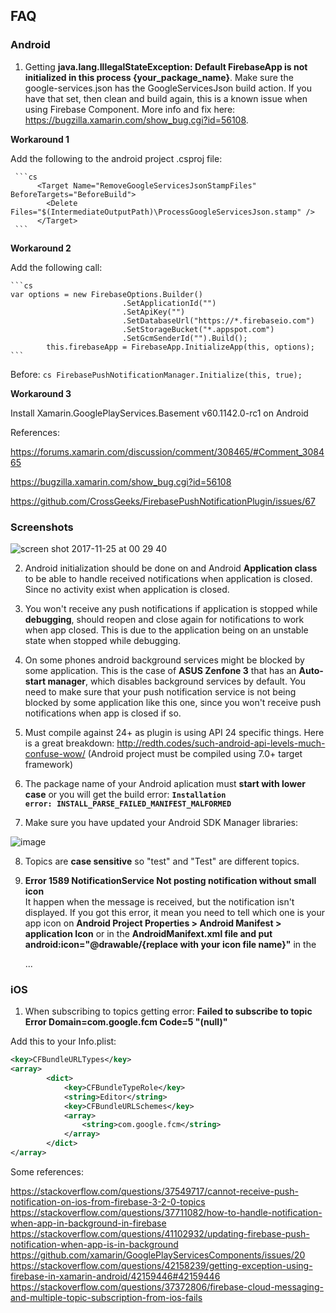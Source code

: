 ## FAQ

### Android

1. Getting <b>java.lang.IllegalStateException: Default FirebaseApp is not initialized in this process {your_package_name}</b>. Make sure the google-services.json has the GoogleServicesJson build action. If you have that set, then clean and build again, this is a known issue when using Firebase Component. More info and fix here: https://bugzilla.xamarin.com/show_bug.cgi?id=56108.

**Workaround 1**

Add the following to the android project .csproj file:

	 ```cs
		  <Target Name="RemoveGoogleServicesJsonStampFiles" BeforeTargets="BeforeBuild">
		    <Delete Files="$(IntermediateOutputPath)\ProcessGoogleServicesJson.stamp" />
		  </Target>
	 ```
   
**Workaround 2**

Add the following call:
	
	```cs
	var options = new FirebaseOptions.Builder()
						     .SetApplicationId("")
						     .SetApiKey("")
						     .SetDatabaseUrl("https://*.firebaseio.com")
						     .SetStorageBucket("*.appspot.com")
						     .SetGcmSenderId("").Build();
		    this.firebaseApp = FirebaseApp.InitializeApp(this, options);
	```
	
Before:
	```cs
	FirebasePushNotificationManager.Initialize(this, true);
	```
	
**Workaround 3**

Install Xamarin.GooglePlayServices.Basement v60.1142.0-rc1 on Android

References:

https://forums.xamarin.com/discussion/comment/308465/#Comment_308465

https://bugzilla.xamarin.com/show_bug.cgi?id=56108

https://github.com/CrossGeeks/FirebasePushNotificationPlugin/issues/67

### Screenshots
![screen shot 2017-11-25 at 00 29 40](https://user-images.githubusercontent.com/315282/33225450-09bc3720-d178-11e7-9200-21b46f0d6309.png)




2. Android initialization should be done on and Android <b>Application class</b> to be able to handle received notifications when application is closed. Since no activity exist when application is closed.

3. You won't receive any push notifications if application is stopped while <b>debugging</b>, should reopen and close again for notifications to work when app closed. This is due to the application being on an unstable state when stopped while debugging.

4. On some phones android background services might be blocked by some application. This is the case of <b>ASUS Zenfone 3</b> that has an  <b>Auto-start manager</b>, which disables background services by default. You need to make sure that your push notification service is not being blocked by some application like this one, since you won't receive push notifications when app is closed if so.

5. Must compile against 24+ as plugin is using API 24 specific things. Here is a great breakdown: http://redth.codes/such-android-api-levels-much-confuse-wow/ (Android project must be compiled using 7.0+ target framework)

6. The package name of your Android aplication must <b>start with lower case</b> or you will get the build error: <b><code>Installation error: INSTALL_PARSE_FAILED_MANIFEST_MALFORMED</code> </b>

7. Make sure you have updated your Android SDK Manager libraries:

![image](https://cloud.githubusercontent.com/assets/2547751/6440604/1b0afb64-c0b5-11e4-93b8-c496e2bfa588.png)

8. Topics are <b>case sensitive</b> so "test" and "Test" are different topics.

9. <b> Error 1589 NotificationService Not posting notification without small icon </b><br>
	It happen when the message is received, but the notification isn't displayed. If you got this error, it mean you need to tell which one is your app icon on <b>Android Project Properties > Android Manifest > application Icon</b> or in the <b>AndroidManifext.xml file and put android:icon="@drawable/{replace with your icon file name}"</b> in the
	
	<application android:label="Test" android:icon="@drawable/{replace with your icon file name}">	
	...
	</application>


### iOS

1. When subscribing to topics getting error: <b>Failed to subscribe to topic Error Domain=com.google.fcm Code=5 "(null)" </b>

Add this to your Info.plist:
```xml
<key>CFBundleURLTypes</key>
<array>
		<dict>
			<key>CFBundleTypeRole</key>
			<string>Editor</string>
			<key>CFBundleURLSchemes</key>
			<array>
				<string>com.google.fcm</string>
			</array>
		</dict>
</array>
``` 

Some references:


https://stackoverflow.com/questions/37549717/cannot-receive-push-notification-on-ios-from-firebase-3-2-0-topics
https://stackoverflow.com/questions/37711082/how-to-handle-notification-when-app-in-background-in-firebase
https://stackoverflow.com/questions/41102932/updating-firebase-push-notification-when-app-is-in-background
https://github.com/xamarin/GooglePlayServicesComponents/issues/20
https://stackoverflow.com/questions/42158239/getting-exception-using-firebase-in-xamarin-android/42159446#42159446
https://stackoverflow.com/questions/37372806/firebase-cloud-messaging-and-multiple-topic-subscription-from-ios-fails
